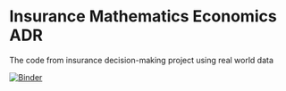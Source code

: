 # Insurance Mathematics Economics ADR 
 The code from insurance decision-making project using real world data

[![Binder](https://mybinder.org/badge_logo.svg)](https://mybinder.org/v2/gh/renatoquiliche/Insurance-Mathematics-Economics-ADR/HEAD)
